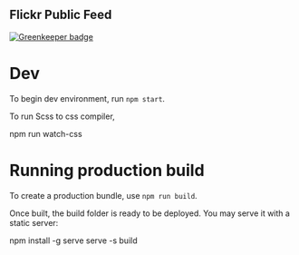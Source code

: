 
Flickr Public Feed
------------------

[![Greenkeeper badge](https://badges.greenkeeper.io/timclifford/flickr-feed.svg)](https://greenkeeper.io/)

# Dev

To begin dev environment, run `npm start`.

To run Scss to css compiler,

npm run watch-css


# Running production build

To create a production bundle, use `npm run build`.

Once built, the build folder is ready to be deployed.
You may serve it with a static server:

  npm install -g serve
  serve -s build
